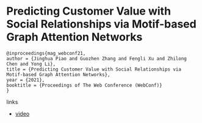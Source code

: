 # Predicting Customer Value with Social Relationships via Motif-based Graph Attention Networks

```
@inproceedings{mag_webconf21,
author = {Jinghua Piao and Guozhen Zhang and Fengli Xu and Zhilong Chen and Yong Li},
title = {Predicting Customer Value with Social Relationships via Motif-based Graph Attention Networks},
year = {2021},
booktitle = {Proceedings of The Web Conference (WebConf)}
}
```

links
- [video](https://www.youtube.com/watch?v=JSgLMFbfK3k)